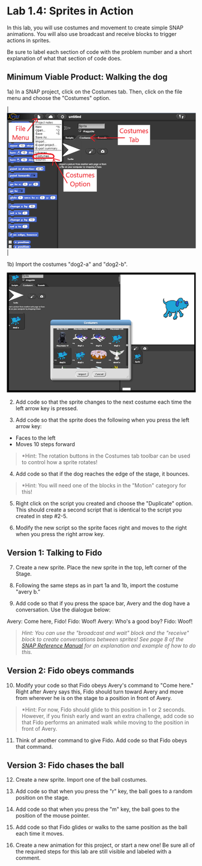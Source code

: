 <!--- REVISED -->
# Lab 1.4: Sprites in Action

In this lab, you will use costumes and movement to create simple SNAP animations. You will also use broadcast and receive blocks to trigger actions in sprites.

Be sure to label each section of code with the problem number and a short explanation of what that section of code does.  

## Minimum Viable Product: Walking the dog

1a) In a SNAP project, click on the Costumes tab. Then, click on the file menu and choose the "Costumes" option. 

|![Illustration of the Costumes tab, File menu, and Costumes option](Costumes_tab.PNG)|

1b) Import the costumes "dog2-a" and "dog2-b".

![IIllustration of how to import a costume. In this picture, the "Dog2 a" costume has already been imported. The user is about to import the "Dog 2b" costume](dog_costumes.png)

2) Add code so that the sprite changes to the next costume each time the left arrow key is pressed. 

3) Add code so that the sprite does the following when you press the left arrow key:
  - Faces to the left
  - Moves 10 steps forward 
  > *Hint: The rotation buttons in the Costumes tab toolbar can be used to control how a sprite rotates!

4) Add code so that if the dog reaches the edge of the stage, it bounces.
  >*Hint: You will need one of the blocks in the "Motion" category for this!

5) Right click on the script you created and choose the "Duplicate" option. This should create a second script that is identical to the script you created in step #2-5.

6) Modify the new script so the sprite faces right and moves to the right when you press the right arrow key.

## Version 1: Talking to Fido

7) Create a new sprite. Place the new sprite in the top, left corner of the Stage.

8) Following the same steps as in part 1a and 1b, import the costume "avery b." 

9) Add code so that if you press the space bar, Avery and the dog have a conversation. Use the dialogue below:

Avery: Come here, Fido!
Fido: Woof!
Avery: Who's a good boy?
Fido: Woof!
  >*Hint: You can use the "broadcast and wait" block and the "receive" block to create conversations between sprites! See page 8 of the [SNAP Reference Manual](https://snap.berkeley.edu/snapsource/help/SnapManual.pdf) for an explanation and example of how to do this.*
  
## Version 2: Fido obeys commands

10) Modify your code so that Fido obeys Avery's command to "Come here." Right after Avery says this, Fido should turn toward Avery and move from wherever he is on the stage to a position in front of Avery.  
  >*Hint: For now, Fido should glide to this position in 1 or 2 seconds.  However, if you finish early and want an extra challenge, add code so that Fido performs an animated walk while moving to the position in front of Avery.

11) Think of another command to give Fido.  Add code so that Fido obeys that command.

## Version 3: Fido chases the ball

12) Create a new sprite. Import one of the ball costumes. 

13) Add code so that when you press the "r" key, the ball goes to a random position on the stage.

14) Add code so that when you press the "m" key, the ball goes to the position of the mouse pointer.

15) Add code so that Fido glides or walks to the same position as the ball each time it moves.

16) Create a new animation for this project, or start a new one! Be sure all of the required steps for this lab are still visible and labeled with a comment.
